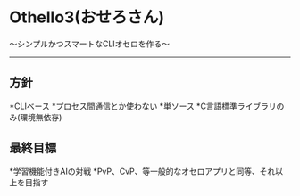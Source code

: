 Othello3(おせろさん)
========
～シンプルかつスマートなCLIオセロを作る～
******
方針
----
*CLIベース
*プロセス間通信とか使わない
*単ソース
*C言語標準ライブラリのみ(環境無依存)

最終目標
----
*学習機能付きAIの対戦
*PvP、CvP、等一般的なオセロアプリと同等、それ以上を目指す


